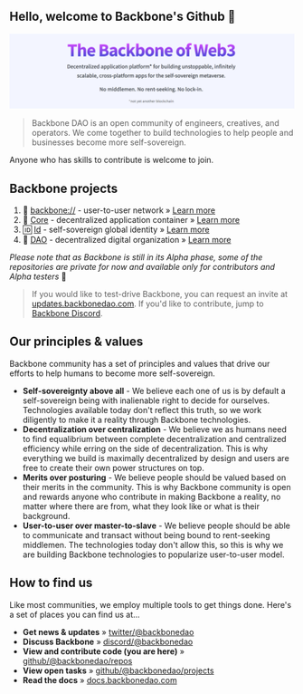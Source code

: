 ## Hello, welcome to Backbone's Github 👋

![Backbone in a nutshell](https://github.com/backbonedao/.github/blob/main/profile/assets/banner.png)

> Backbone DAO is an open community of engineers, creatives, and operators. We come together to build technologies to help people and businesses become more self-sovereign.

Anyone who has skills to contribute is welcome to join.

## Backbone projects

1. 🌌 [backbone://](https://github.com/backbonedao/network-node) - user-to-user network » [Learn more](https://docs.backbonedao.com/docs/getting-started/overview/intro#-backbone) 
2. 🚀 [Core](https://github.com/backbonedao/core-alpha) - decentralized application container » [Learn more](https://docs.backbonedao.com/docs/getting-started/overview/intro#-core) 
3. 🆔 [Id](https://github.com/backbonedao/id) - self-sovereign global identity » [Learn more](https://docs.backbonedao.com/docs/getting-started/overview/intro#-id) 
4. 🤝 [DAO](https://github.com/backbonedao/dao) - decentralized digital organization » [Learn more](https://docs.backbonedao.com/docs/getting-started/overview/intro#-dao) 

*Please note that as Backbone is still in its Alpha phase, some of the repositories are private for now and available only for contributors and Alpha testers* 🙏

> If you would like to test-drive Backbone, you can request an invite at [updates.backbonedao.com](https://updates.backbonedao.com). If you'd like to contribute, jump to [Backbone Discord](https://dsc.gg/backbonedao).

## Our principles & values

Backbone community has a set of principles and values that drive our efforts to help humans to become more self-sovereign.

- **Self-sovereignty above all** - We believe each one of us is by default a self-sovereign being with inalienable right to decide for ourselves. Technologies available today don't reflect this truth, so we work diligently to make it a reality through Backbone technologies.
- **Decentralization over centralization** - We believe we as humans need to find equalibrium between complete decentralization and centralized efficiency while erring on the side of decentralization. This is why everything we build is maximally decentralized by design and users are free to create their own power structures on top.
- **Merits over posturing** - We believe people should be valued based on their merits in the community. This is why Backbone community is open and rewards anyone who contribute in making Backbone a reality, no matter where there are from, what they look like or what is their background.
- **User-to-user over master-to-slave** - We believe people should be able to communicate and transact without being bound to rent-seeking middlemen. The technologies today don't allow this, so this is why we are building Backbone technologies to popularize user-to-user model.

## How to find us

Like most communities, we employ multiple tools to get things done. Here's a set of places you can find us at...

- **Get news & updates** » [twitter/@backbonedao](https://twitter.com/backbonedao)
- **Discuss Backbone** » [discord/@backbonedao](https://dsc.gg/backbonedao)
- **View and contribute code (you are here)** » [github/@backbonedao/repos](https://github.com/backbonedao)
- **View open tasks** » [github/@backbonedao/projects](https://github.com/orgs/backbonedao/projects?type=new)
- **Read the docs** » [docs.backbonedao.com](https://docs.backbonedao.com)
